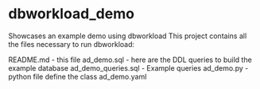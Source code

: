 # dbworkload_demo
Showcases an example demo using dbworkload
This project contains all the files necessary to run dbworkload:

README.md - this file
ad_demo.sql - here are the DDL queries to build the example database
ad_demo_queries.sql - Example queries
ad_demo.py - python file define the class
ad_demo.yaml
